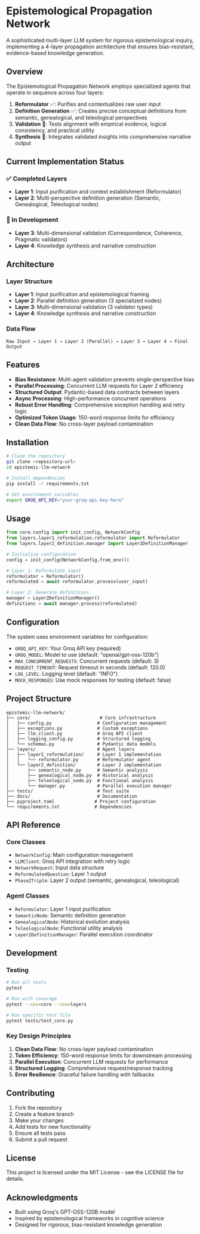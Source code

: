 # Epistemological Propagation Network

A sophisticated multi-layer LLM system for rigorous epistemological inquiry, implementing a 4-layer propagation architecture that ensures bias-resistant, evidence-based knowledge generation.

## Overview

The Epistemological Propagation Network employs specialized agents that operate in sequence across four layers:

1. **Reformulator** ✅: Purifies and contextualizes raw user input
2. **Definition Generation** ✅: Creates precise conceptual definitions from semantic, genealogical, and teleological perspectives
3. **Validation** 🚧: Tests alignment with empirical evidence, logical consistency, and practical utility
4. **Synthesis** 🚧: Integrates validated insights into comprehensive narrative output

## Current Implementation Status

### ✅ Completed Layers
- **Layer 1**: Input purification and context establishment (Reformulator)
- **Layer 2**: Multi-perspective definition generation (Semantic, Genealogical, Teleological nodes)

### 🚧 In Development
- **Layer 3**: Multi-dimensional validation (Correspondence, Coherence, Pragmatic validators)
- **Layer 4**: Knowledge synthesis and narrative construction

## Architecture

### Layer Structure
- **Layer 1**: Input purification and epistemological framing
- **Layer 2**: Parallel definition generation (3 specialized nodes)
- **Layer 3**: Multi-dimensional validation (3 validator types)
- **Layer 4**: Knowledge synthesis and narrative construction

### Data Flow

```mermaid
Raw Input → Layer 1 → Layer 2 (Parallel) → Layer 3 → Layer 4 → Final Output
```

## Features

- **Bias Resistance**: Multi-agent validation prevents single-perspective bias
- **Parallel Processing**: Concurrent LLM requests for Layer 2 efficiency
- **Structured Output**: Pydantic-based data contracts between layers
- **Async Processing**: High-performance concurrent operations
- **Robust Error Handling**: Comprehensive exception handling and retry logic
- **Optimized Token Usage**: 150-word response limits for efficiency
- **Clean Data Flow**: No cross-layer payload contamination

## Installation

```bash
# Clone the repository
git clone <repository-url>
cd epistemic-llm-network

# Install dependencies
pip install -r requirements.txt

# Set environment variables
export GROQ_API_KEY="your-groq-api-key-here"
```

## Usage

```python
from core.config import init_config, NetworkConfig
from layers.layer1_reformulation.reformulator import Reformulator
from layers.layer2_definition.manager import Layer2DefinitionManager

# Initialize configuration
config = init_config(NetworkConfig.from_env())

# Layer 1: Reformulate input
reformulator = Reformulator()
reformulated = await reformulator.process(user_input)

# Layer 2: Generate definitions
manager = Layer2DefinitionManager()
definitions = await manager.process(reformulated)
```

## Configuration

The system uses environment variables for configuration:

- `GROQ_API_KEY`: Your Groq API key (required)
- `GROQ_MODEL`: Model to use (default: "openai/gpt-oss-120b")
- `MAX_CONCURRENT_REQUESTS`: Concurrent requests (default: 3)
- `REQUEST_TIMEOUT`: Request timeout in seconds (default: 120.0)
- `LOG_LEVEL`: Logging level (default: "INFO")
- `MOCK_RESPONSES`: Use mock responses for testing (default: false)

## Project Structure

```
epistemic-llm-network/
├── core/                          # Core infrastructure
│   ├── config.py                 # Configuration management
│   ├── exceptions.py             # Custom exceptions
│   ├── llm_client.py             # Groq API client
│   ├── logging_config.py         # Structured logging
│   └── schemas.py                # Pydantic data models
├── layers/                       # Agent layers
│   ├── layer1_reformulation/     # Layer 1 implementation
│   │   └── reformulator.py       # Reformulator agent
│   └── layer2_definition/        # Layer 2 implementation
│       ├── semantic_node.py      # Semantic analysis
│       ├── genealogical_node.py  # Historical analysis
│       ├── teleological_node.py  # Functional analysis
│       └── manager.py            # Parallel execution manager
├── tests/                        # Test suite
├── docs/                         # Documentation
├── pyproject.toml               # Project configuration
└── requirements.txt             # Dependencies
```

## API Reference

### Core Classes

- `NetworkConfig`: Main configuration management
- `LLMClient`: Groq API integration with retry logic
- `NetworkRequest`: Input data structure
- `ReformulatedQuestion`: Layer 1 output
- `Phase2Triple`: Layer 2 output (semantic, genealogical, teleological)

### Agent Classes

- `Reformulator`: Layer 1 input purification
- `SemanticNode`: Semantic definition generation
- `GenealogicalNode`: Historical evolution analysis
- `TeleologicalNode`: Functional utility analysis
- `Layer2DefinitionManager`: Parallel execution coordinator

## Development

### Testing

```bash
# Run all tests
pytest

# Run with coverage
pytest --cov=core --cov=layers

# Run specific test file
pytest tests/test_core.py
```

### Key Design Principles

1. **Clean Data Flow**: No cross-layer payload contamination
2. **Token Efficiency**: 150-word response limits for downstream processing
3. **Parallel Execution**: Concurrent LLM requests for performance
4. **Structured Logging**: Comprehensive request/response tracking
5. **Error Resilience**: Graceful failure handling with fallbacks

## Contributing

1. Fork the repository
2. Create a feature branch
3. Make your changes
4. Add tests for new functionality
5. Ensure all tests pass
6. Submit a pull request

## License

This project is licensed under the MIT License - see the LICENSE file for details.

## Acknowledgments

- Built using Groq's GPT-OSS-120B model
- Inspired by epistemological frameworks in cognitive science
- Designed for rigorous, bias-resistant knowledge generation
